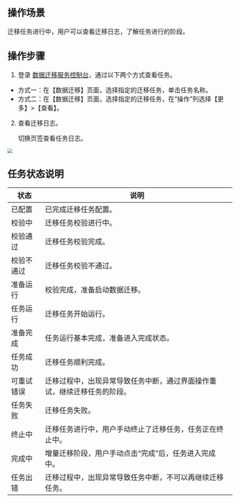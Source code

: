 
## 操作场景
迁移任务进行中，用户可以查看迁移日志，了解任务进行的阶段。

## 操作步骤
1. 登录 [数据迁移服务控制台](https://console.cloud.tencent.com/dts/migration)，通过以下两个方式查看任务。

 - 方式一：在【数据迁移】页面，选择指定的迁移任务，单击任务名称。
 - 方式二：在【数据迁移】页面，选择指定的迁移任务，在“操作”列选择【更多】>【查看】。
2. 查看迁移日志。

   切换页签查看任务日志。

<img src="https://main.qcloudimg.com/raw/611c2542228303b8665bf203950f94c3.png" style="zoom:67%;" />

## 任务状态说明

| **状态**   | **说明**                                                     |
| ---------- | ------------------------------------------------------------ |
| 已配置     | 已完成迁移任务配置。                                         |
| 校验中     | 迁移任务校验进行中。                                         |
| 校验通过   | 迁移任务校验完成。                                           |
| 校验不通过 | 迁移任务校验不通过。                                         |
| 准备运行   | 校验完成，准备启动数据迁移。                                 |
| 任务运行   | 迁移任务开始运行。                                           |
| 准备完成   | 任务运行基本完成，准备进入完成状态。                         |
| 任务成功   | 迁移任务顺利完成。                                           |
| 可重试错误 | 迁移过程中，出现异常导致任务中断，通过界面操作重试，继续迁移任务的阶段。 |
| 任务失败   | 迁移任务失败。                                               |
| 终止中     | 迁移任务进行中，用户手动终止了迁移任务，任务正在终止中。     |
| 完成中     | 增量迁移阶段，用户手动点击“完成”后，任务进入完成中。         |
| 任务出错   | 迁移过程中，出现异常导致任务中断，不可以再继续迁移任务。     |